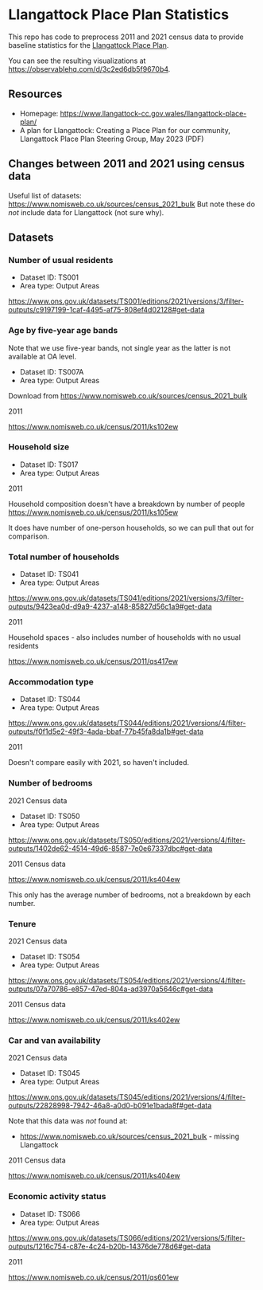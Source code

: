 # Llangattock Place Plan Statistics

This repo has code to preprocess 2011 and 2021 census data to provide baseline statistics for the [Llangattock Place Plan](https://www.llangattock-cc.gov.wales/llangattock-place-plan/).

You can see the resulting visualizations at https://observablehq.com/d/3c2ed6db5f9670b4.

## Resources

- Homepage: https://www.llangattock-cc.gov.wales/llangattock-place-plan/
- A plan for Llangattock: Creating a Place Plan for our community, Llangattock Place Plan Steering Group, May 2023 (PDF)

## Changes between 2011 and 2021 using census data

Useful list of datasets: https://www.nomisweb.co.uk/sources/census_2021_bulk
But note these do _not_ include data for Llangattock (not sure why).

## Datasets

### Number of usual residents

- Dataset ID: TS001
- Area type: Output Areas

https://www.ons.gov.uk/datasets/TS001/editions/2021/versions/3/filter-outputs/c9197199-1caf-4495-af75-808ef4d02128#get-data

### Age by five-year age bands

Note that we use five-year bands, not single year as the latter is not available at OA level.

- Dataset ID: TS007A
- Area type: Output Areas

Download from https://www.nomisweb.co.uk/sources/census_2021_bulk

2011

https://www.nomisweb.co.uk/census/2011/ks102ew

### Household size

- Dataset ID: TS017
- Area type: Output Areas

2011

Household composition doesn't have a breakdown by number of people
https://www.nomisweb.co.uk/census/2011/ks105ew

It does have number of one-person households, so we can pull that out for comparison.

### Total number of households

- Dataset ID: TS041
- Area type: Output Areas

https://www.ons.gov.uk/datasets/TS041/editions/2021/versions/3/filter-outputs/9423ea0d-d9a9-4237-a148-85827d56c1a9#get-data

2011

Household spaces - also includes number of households with no usual residents

https://www.nomisweb.co.uk/census/2011/qs417ew

### Accommodation type

- Dataset ID: TS044
- Area type: Output Areas

https://www.ons.gov.uk/datasets/TS044/editions/2021/versions/4/filter-outputs/f0f1d5e2-49f3-4ada-bbaf-77b45fa8da1b#get-data

2011

Doesn't compare easily with 2021, so haven't included.

### Number of bedrooms

2021 Census data

- Dataset ID: TS050
- Area type: Output Areas

https://www.ons.gov.uk/datasets/TS050/editions/2021/versions/4/filter-outputs/1402de62-4514-49d6-8587-7e0e67337dbc#get-data

2011 Census data

https://www.nomisweb.co.uk/census/2011/ks404ew

This only has the average number of bedrooms, not a breakdown by each number.

### Tenure

2021 Census data

- Dataset ID: TS054
- Area type: Output Areas

https://www.ons.gov.uk/datasets/TS054/editions/2021/versions/4/filter-outputs/07a70786-e857-47ed-804a-ad3970a5646c#get-data

2011 Census data

https://www.nomisweb.co.uk/census/2011/ks402ew

### Car and van availability

2021 Census data

- Dataset ID: TS045
- Area type: Output Areas

https://www.ons.gov.uk/datasets/TS045/editions/2021/versions/4/filter-outputs/22828998-7942-46a8-a0d0-b091e1bada8f#get-data

Note that this data was _not_ found at:

- https://www.nomisweb.co.uk/sources/census_2021_bulk - missing Llangattock

2011 Census data

https://www.nomisweb.co.uk/census/2011/ks404ew

### Economic activity status

- Dataset ID: TS066
- Area type: Output Areas

https://www.ons.gov.uk/datasets/TS066/editions/2021/versions/5/filter-outputs/1216c754-c87e-4c24-b20b-14376de778d6#get-data

2011

https://www.nomisweb.co.uk/census/2011/qs601ew
